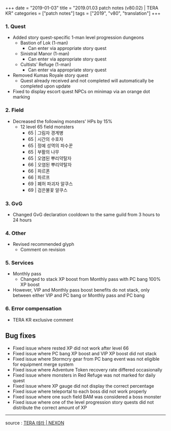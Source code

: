 +++
date = "2019-01-03"
title = "2019.01.03 patch notes (v80.02) | TERA KR"
categories = ["patch notes"]
tags = ["2019", "v80", "translation"]
+++

### 1. Quest
- Added story quest-specific 1-man level progression dungeons
  - Bastion of Lok (1-man)
    - Can enter via appropriate story quest
  - Sinistral Manor (1-man)
    - Can enter via appropriate story quest
  - Cultists' Refuge (1-man)
    - Can enter via appropriate story quest
- Removed Kumas Royale story quest
  - Quest already received and not completed will automatically be completed upon update
- Fixed to display escort quest NPCs on minimap via an orange dot marking

### 2. Field
- Decreased the following monsters' HPs by 15%
  - 12 level 65 field monsters
    - 65 | 그림자 경계병
    - 65 | 시간의 수호자
    - 65 | 정예 성역의 파수꾼
    - 65 | 부활의 나무
    - 65 | 오염된 뿌리약탈자
    - 66 | 오염된 뿌리약탈자
    - 66 | 파르폰
    - 66 | 파르프
    - 69 | 폐허 파괴자 알쿠스
    - 69 | 검은불꽃 알쿠스

### 3. GvG
- Changed GvG declaration cooldown to the same guild from 3 hours to 24 hours

### 4. Other
- Revised recommended glyph
  - Comment on revision

### 5. Services
- Monthly pass
  - Changed to stack XP boost from Monthly pass with PC bang 100% XP boost
- However, VIP and Monthly pass boost benefits do not stack, only between either VIP and PC bang or Monthly pass and PC bang

### 6. Error compensation
- TERA KR exclusive comment

## Bug fixes

- Fixed issue where rested XP did not work after level 66
- Fixed issue where PC bang XP boost and VIP XP boost did not stack
- Fixed issue where Stormcry gear from PC bang event was not eligible for equipment merge system
- Fixed issue where Adventure Token recovery rate differed occasionally
- Fixed issue where monsters in Red Refuge was not marked for daily quest
- Fixed issue where XP gauge did not display the correct percentage
- Fixed issue where teleportal to each boss did not work properly
- Fixed issue where one such field BAM was considered a boss monster
- Fixed issue where one of the level progression story quests did not distribute the correct amount of XP

----

source : [TERA 테라 | NEXON](http://tera.nexon.com/news/update/view.aspx?n4articlesn=373)
